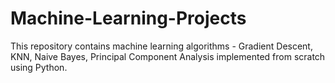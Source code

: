 # Machine-Learning-Projects
This repository contains machine learning algorithms - Gradient Descent, KNN, Naive Bayes, Principal Component Analysis implemented from scratch using Python.
